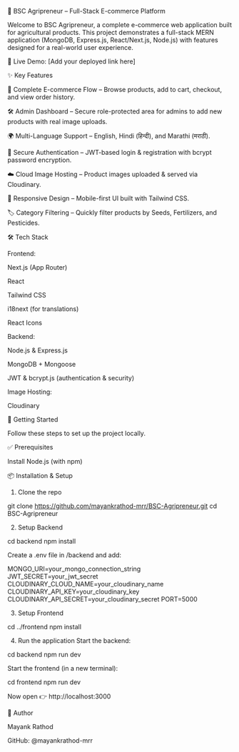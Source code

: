 🌱 BSC Agripreneur – Full-Stack E-commerce Platform

Welcome to BSC Agripreneur, a complete e-commerce web application built for agricultural products.
This project demonstrates a full-stack MERN application (MongoDB, Express.js, React/Next.js, Node.js) with features designed for a real-world user experience.

🚀 Live Demo: [Add your deployed link here]

✨ Key Features

🛒 Complete E-commerce Flow – Browse products, add to cart, checkout, and view order history.

🛠 Admin Dashboard – Secure role-protected area for admins to add new products with real image uploads.

🌍 Multi-Language Support – English, Hindi (हिन्दी), and Marathi (मराठी).

🔐 Secure Authentication – JWT-based login & registration with bcrypt password encryption.

☁️ Cloud Image Hosting – Product images uploaded & served via Cloudinary.

📱 Responsive Design – Mobile-first UI built with Tailwind CSS.

🏷 Category Filtering – Quickly filter products by Seeds, Fertilizers, and Pesticides.

🛠 Tech Stack

Frontend:

Next.js (App Router)

React

Tailwind CSS

i18next (for translations)

React Icons

Backend:

Node.js & Express.js

MongoDB + Mongoose

JWT & bcrypt.js (authentication & security)

Image Hosting:

Cloudinary

🚀 Getting Started

Follow these steps to set up the project locally.

✅ Prerequisites

Install Node.js
 (with npm)

📦 Installation & Setup

1. Clone the repo

git clone https://github.com/mayankrathod-mrr/BSC-Agripreneur.git
cd BSC-Agripreneur


2. Setup Backend

cd backend
npm install


Create a .env file in /backend and add:

MONGO_URI=your_mongo_connection_string
JWT_SECRET=your_jwt_secret
CLOUDINARY_CLOUD_NAME=your_cloudinary_name
CLOUDINARY_API_KEY=your_cloudinary_key
CLOUDINARY_API_SECRET=your_cloudinary_secret
PORT=5000


3. Setup Frontend

cd ../frontend
npm install


4. Run the application
Start the backend:

cd backend
npm run dev


Start the frontend (in a new terminal):

cd frontend
npm run dev


Now open 👉 http://localhost:3000

👤 Author

Mayank Rathod

GitHub: @mayankrathod-mrr
